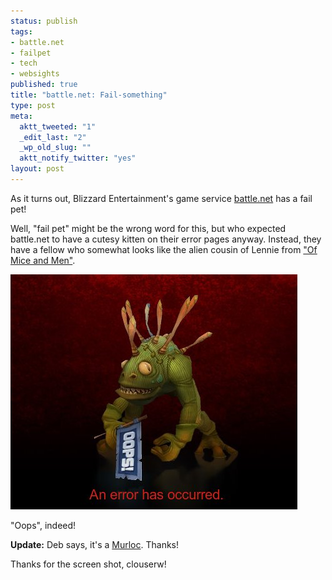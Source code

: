 ```yaml
--- 
status: publish
tags: 
- battle.net
- failpet
- tech
- websights
published: true
title: "battle.net: Fail-something"
type: post
meta: 
  aktt_tweeted: "1"
  _edit_last: "2"
  _wp_old_slug: ""
  aktt_notify_twitter: "yes"
layout: post
---
```

As it turns out, Blizzard Entertainment's game service <a href="http://en.wikipedia.org/wiki/Battle.net">battle.net</a> has a fail pet!

Well, "fail pet" might be the wrong word for this, but who expected battle.net to have a cutesy kitten on their error pages anyway. Instead, they have a fellow who somewhat looks like the alien cousin of Lennie from <a href="http://en.wikipedia.org/wiki/Of_Mice_and_Men">"Of Mice and Men"</a>.

<img src="/media/wp/2010/07/bneterror.jpg" alt="" title="battle.net error page" width="459" height="376" class="alignnone size-full wp-image-2897" />

"Oops", indeed!

<strong>Update:</strong> Deb says, it's a <a href="http://www.wowwiki.com/Murloc">Murloc</a>. Thanks!

<p class="credits">Thanks for the screen shot, clouserw!</p>
